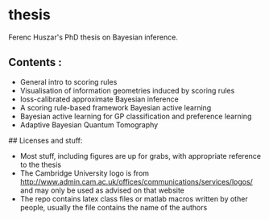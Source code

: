 thesis
======

Ferenc Huszar's PhD thesis on Bayesian inference.

## Contents :
 - General intro to scoring rules
 - Visualisation of information geometries induced by scoring rules
 - loss-calibrated approximate Bayesian inference
 - A scoring rule-based framework Bayesian active learning
 - Bayesian active learning for GP classification and preference learning
 - Adaptive Bayesian Quantum Tomography

## Licenses and stuff:
 - Most stuff, including figures are up for grabs, with appropriate reference to the thesis
 - The Cambridge University logo is from http://www.admin.cam.ac.uk/offices/communications/services/logos/ and may only be used as advised on that website
 - The repo contains latex class files or matlab macros written by other people, usually the file contains the name of the authors